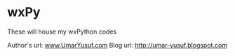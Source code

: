 # wxPy
These will house my wxPython codes

Author's url: www.UmarYusuf.com
Blog url: http://umar-yusuf.blogspot.com
